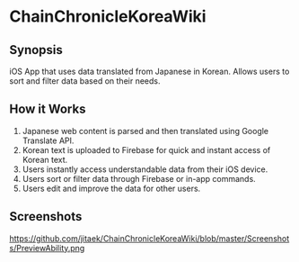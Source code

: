 # ChainChronicleKoreaWiki

## Synopsis
iOS App that uses data translated from Japanese in Korean.
Allows users to sort and filter data based on their needs.


## How it Works
1. Japanese web content is parsed and then translated using Google Translate API.
2. Korean text is uploaded to Firebase for quick and instant access of Korean text.
3. Users instantly access understandable data from their iOS device.
4. Users sort or filter data through Firebase or in-app commands. 
5. Users edit and improve the data for other users.

## Screenshots
https://github.com/jitaek/ChainChronicleKoreaWiki/blob/master/Screenshots/PreviewAbility.png

